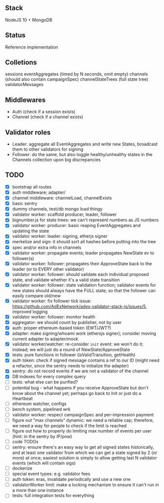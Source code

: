 ## Stack

NodeJS 10 + MongoDB

## Status

Reference implementation

## Colletions

sessions
eventAggregates (timed by N seconds, omit empty)
channels (should also contain campaignSpec)
channelStateTrees (full state tree)
validatorMessages

## Middlewares

* Auth (check if a session exists)
* Channel (check if a channel exists)

## Validator roles

* Leader: aggregate all EventAggregates and write new States, broadcast them to other validators for signing
* Follower: do the same, but also toggle healthy/unhealthy states in the Channels collection upon big discrepancies


## TODO

- [x] bootstrap all routes
- [x] auth middleware; adapter/
- [x] channel middleware: channelLoad, channelExists 
- [x] basic sentry
- [x] dummy channels, test/db mongo load thingy
- [x] validator worker: scaffold producer, leader, follower
- [x] bignumber.js for state trees: we can't represent numbers as JS numbers
- [x] validator worker: producer: basic reaping EventAggregates and updating the state
- [x] validator worker: leader: signing, etherjs signer
- [x] merkelize and sign: it should sort all hashes before putting into the tree
- [x] spec and/or extra info in channels
- [x] validator worker: propagate events; leader propagates NewState ev to follower(s)
- [x] validator worker: follower: propagates their ApproveState back to the leader (or to EVERY other validator)
- [x] validator worker: follower: should validate each individual proposed state, and validate whether it's a valid state transition
- [x] validator worker: follower: state validation function; validator events for new states should always have the FULL state; so that the follower can easily compare old/new
- [x] validator worker: fix follower tick issue: https://github.com/AdExNetwork/adex-validator-stack-js/issues/5, improved logging
- [x] validator worker: follower: monitor health
- [x] aggregator: we should count by publisher, not by user
- [x] auth: proper ethereum-based token (EWT/JWT?)
- [x] adapter: make signing/whoami work (ethersjs signer); consider moving current adapter to adapter/mock
- [x] validator worker/watcher: re-consider `init` event: we won't do it; instead; we will just do a round of NewState/ApproveState
- [x] tests: pure functions in follower (isValidTransition, getHealth)
- [x] auth token: check if signed message contains a ref to our ID (might need a refactor, since the sentry needs to initialize the adapter)
- [x] sentry: do not record events if we are not a validator of the channel
- [x] DB indexes for every complex query
- [ ] tests: what else can be purified?
- [ ] potential bug - what happens if you receive ApproveState but don't know about the channel yet; perhaps go back to Init or just do a Heartbeat
- [ ] ethereum watcher, configs
- [ ] bench system, pipelined wrk
- [ ] validator worker: respect campaignSpec and per-impression payment
- [ ] figure out "max channels" dynamic: we need a reliable cap; therefore, we need a way for people to check if the limit is reached
- [ ] figure out how to properly do limiting max number of events per user (hint: in the sentry by IP/pow)
- [ ] code TODOs
- [ ] sentry: ensure there's an easy way to get all signed states historically, and at least one validator from which we can get a state signed by 2 (or more) at once; easiest solution is simply to allow getting last N validator events (which will contain sigs)
- [ ] dockerize
- [ ] special event types: e.g. validator fees
- [ ] auth token: eras, invalidate periodically and use a new one
- [ ] validatorWorker limit: make a locking mechanism to ensure it can't run in a more than one instance
- [ ] tests: full integration tests for everything
